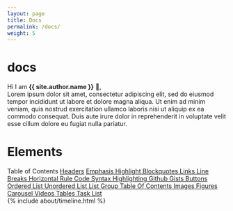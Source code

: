 ```yaml
---
layout: page
title: Docs
permalink: /docs/
weight: 5
---
```


# **docs**

Hi I am **{{ site.author.name }}** :wave:,<br>
Lorem ipsum dolor sit amet, consectetur adipiscing elit, sed do eiusmod tempor incididunt ut labore et dolore magna aliqua. Ut enim ad minim veniam, quis nostrud exercitation ullamco laboris nisi ut aliquip ex ea commodo consequat. Duis aute irure dolor in reprehenderit in voluptate velit esse cillum dolore eu fugiat nulla pariatur.

<div class="row">
<div class="col-lg-10 mx-auto mt-5 markdown-body">
  <h1>Elements</h1>



<div class="list-group my-3">
<a class="list-group-item active disabled text-white">Table of Contents</a>
<a class="list-group-item list-group-item-action" href="#headers">Headers</a>
<a class="list-group-item list-group-item-action" href="#emphasis">
         Emphasis</a><a class="list-group-item list-group-item-action" href="#highlight">
         Highlight</a><a class="list-group-item list-group-item-action" href="#blockquotes">
         Blockquotes</a><a class="list-group-item list-group-item-action" href="#links">
         Links</a><a class="list-group-item list-group-item-action" href="#line-breaks">
         Line Breaks</a><a class="list-group-item list-group-item-action" href="#horizontal-rule">
         Horizontal Rule</a><a class="list-group-item list-group-item-action" href="#code">
         Code</a><a class="list-group-item list-group-item-action" href="#syntax-highlighting">
         Syntax Highlighting</a><a class="list-group-item list-group-item-action" href="#github-gists">
         Github Gists</a><a class="list-group-item list-group-item-action" href="#buttons">
         Buttons</a><a class="list-group-item list-group-item-action" href="#ordered-list">
         Ordered List</a><a class="list-group-item list-group-item-action" href="#unordered-list">
         Unordered List</a><a class="list-group-item list-group-item-action" href="#list-group">
         List Group</a><a class="list-group-item list-group-item-action" href="#table-of-contents">
         Table Of Contents</a><a class="list-group-item list-group-item-action" href="#images">
         Images</a><a class="list-group-item list-group-item-action" href="#figures">
         Figures</a><a class="list-group-item list-group-item-action" href="#carousel">
         Carousel</a><a class="list-group-item list-group-item-action" href="#videos">
         Videos</a><a class="list-group-item list-group-item-action" href="#tables">
         Tables</a><a class="list-group-item list-group-item-action" href="#task-list">
         Task List</a>

</div>
</div>

<div class="row">
{% include about/timeline.html %}
</div>
